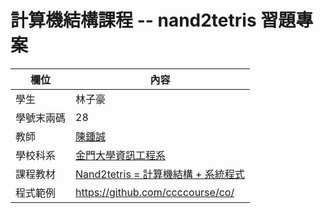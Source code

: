 # 計算機結構課程 -- nand2tetris 習題專案

欄位 | 內容
-----|--------
學生 |  林子豪
學號末兩碼 | 28
教師 | [陳鍾誠](https://gitlab.com/ccckmit/course/wikis/home)
學校科系 | [金門大學資訊工程系](https://www.nqu.edu.tw/educsie/index.php)
課程教材 | [Nand2tetris = 計算機結構 + 系統程式](https://gitlab.com/ccckmit/course/wikis/%E9%99%B3%E9%8D%BE%E8%AA%A0/%E8%AA%B2%E7%A8%8B/%E8%A8%88%E7%AE%97%E6%A9%9F%E7%B5%90%E6%A7%8B)
程式範例 | https://github.com/ccccourse/co/

